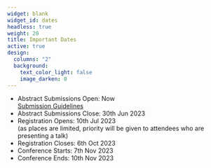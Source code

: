 ```yaml
---
widget: blank
widget_id: dates
headless: true
weight: 20
title: Important Dates
active: true
design:
  columns: "2"
  background:
    text_color_light: false
    image_darken: 0
---
```

* Abstract Submissions Open: Now <br> [Submission Guidelines]({{<"abstract-guidelines">}})
* Abstract Submissions Close: 30th Jun 2023
* Registration Opens: 10th Jul 2023 <br>(as places are limited, priority will be given to attendees who are presenting a talk)
* Registration Closes: 6th Oct 2023
* Conference Starts: 7th Nov 2023
* Conference Ends: 10th Nov 2023

